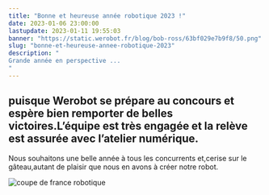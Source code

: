 ```yaml
---
title: "Bonne et heureuse année robotique 2023 !"
date: 2023-01-06 23:00:00
lastupdate: 2023-01-11 19:55:03
banner: "https://static.werobot.fr/blog/bob-ross/63bf029e7b9f8/50.png"
slug: "bonne-et-heureuse-annee-robotique-2023"
description: " 
Grande année en perspective ...
"
---
```

## puisque Werobot se prépare au concours et espère bien remporter de belles victoires.L’équipe est très engagée et la relève est assurée avec l’atelier numérique. 
Nous souhaitons une belle année à tous les concurrents et,cerise sur le gâteau,autant de plaisir que nous en avons à créer notre robot. 

![coupe de france robotique](https://static.werobot.fr/blog/bob-ross/63bf02b475509/75.png)
    